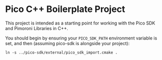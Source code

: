 # Pico C++ Boilerplate Project

This project is intended as a starting point for working with the Pico SDK and Pimoroni Libraries in C++.


You should begin by ensuring your `PICO_SDK_PATH` environment variable is set, and then (assuming pico-sdk is alongside your project):

```
ln -s ../pico-sdk/external/pico_sdk_import.cmake .
```  
